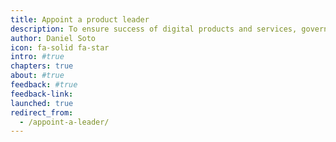 ```yaml
---
title: Appoint a product leader
description: To ensure success of digital products and services, governments must appoint a leader by identifying and empowering a single product owner.
author: Daniel Soto
icon: fa-solid fa-star
intro: #true
chapters: true
about: #true
feedback: #true
feedback-link: 
launched: true
redirect_from:
  - /appoint-a-leader/
---
```


